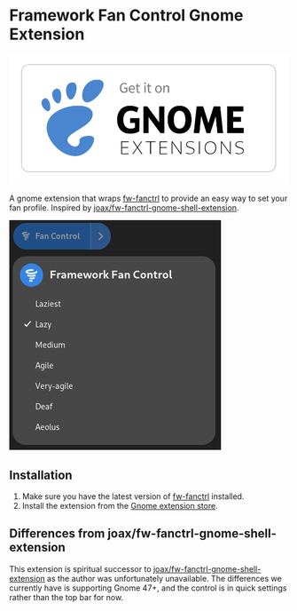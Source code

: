 # Framework Fan Control Gnome Extension

[![get it on gnome extension store](./.github/gnome-extensions.svg)](https://extensions.gnome.org/extension/7864/framework-fan-control/)

A gnome extension that wraps
[fw-fanctrl](https://github.com/TamtamHero/fw-fanctrl) to provide an easy way to
set your fan profile. Inspired by
[joax/fw-fanctrl-gnome-shell-extension](https://github.com/joax/fw-fanctrl-gnome-shell-extension).

![screenshot of the extension with it's dropdown in quick settings showing the fan profile names](./.github/example.png)

## Installation

1. Make sure you have the latest version of
[fw-fanctrl](https://github.com/TamtamHero/fw-fanctrl) installed.
2. Install the extension from the [Gnome extension store](https://github.com/ghostdevv/fw-fanctrl-revived-gnome-shell-extension).

## Differences from joax/fw-fanctrl-gnome-shell-extension

This extension is spiritual successor to
[joax/fw-fanctrl-gnome-shell-extension](https://github.com/joax/fw-fanctrl-gnome-shell-extension)
as the author was unfortunately unavailable. The differences we currently have
is supporting Gnome 47+, and the control is in quick settings rather than the
top bar for now.
